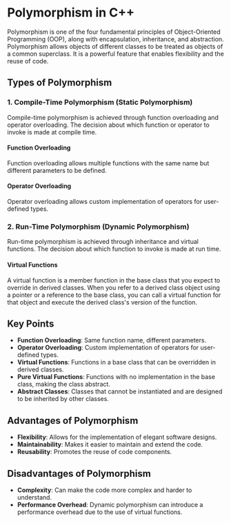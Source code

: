# Polymorphism in C++

Polymorphism is one of the four fundamental principles of Object-Oriented Programming (OOP), along with encapsulation, inheritance, and abstraction. Polymorphism allows objects of different classes to be treated as objects of a common superclass. It is a powerful feature that enables flexibility and the reuse of code.

## Types of Polymorphism

### 1. Compile-Time Polymorphism (Static Polymorphism)
Compile-time polymorphism is achieved through function overloading and operator overloading. The decision about which function or operator to invoke is made at compile time.

#### Function Overloading
Function overloading allows multiple functions with the same name but different parameters to be defined.

#### Operator Overloading
Operator overloading allows custom implementation of operators for user-defined types.

### 2. Run-Time Polymorphism (Dynamic Polymorphism)
Run-time polymorphism is achieved through inheritance and virtual functions. The decision about which function to invoke is made at run time.

#### Virtual Functions
A virtual function is a member function in the base class that you expect to override in derived classes. When you refer to a derived class object using a pointer or a reference to the base class, you can call a virtual function for that object and execute the derived class's version of the function.

## Key Points

- **Function Overloading**: Same function name, different parameters.
- **Operator Overloading**: Custom implementation of operators for user-defined types.
- **Virtual Functions**: Functions in a base class that can be overridden in derived classes.
- **Pure Virtual Functions**: Functions with no implementation in the base class, making the class abstract.
- **Abstract Classes**: Classes that cannot be instantiated and are designed to be inherited by other classes.

## Advantages of Polymorphism

- **Flexibility**: Allows for the implementation of elegant software designs.
- **Maintainability**: Makes it easier to maintain and extend the code.
- **Reusability**: Promotes the reuse of code components.

## Disadvantages of Polymorphism

- **Complexity**: Can make the code more complex and harder to understand.
- **Performance Overhead**: Dynamic polymorphism can introduce a performance overhead due to the use of virtual functions.